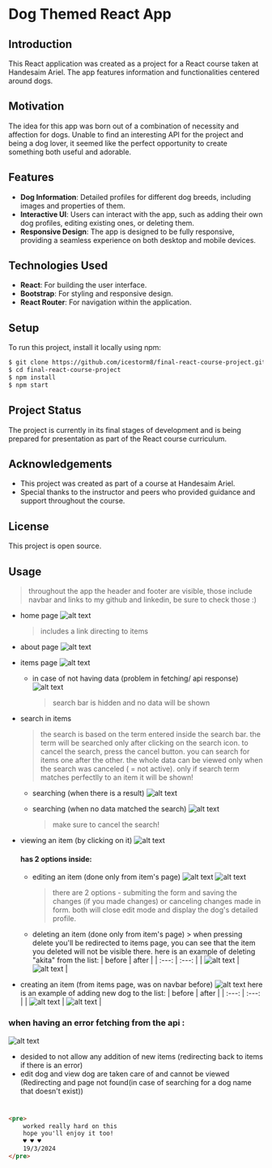 # Dog Themed React App

## Introduction

This React application was created as a project for a React course taken at Handesaim Ariel. The app features information and functionalities centered around dogs.

## Motivation

The idea for this app was born out of a combination of necessity and affection for dogs. Unable to find an interesting API for the project and being a dog lover, it seemed like the perfect opportunity to create something both useful and adorable.

## Features

- **Dog Information**: Detailed profiles for different dog breeds, including images and properties of them.
- **Interactive UI**: Users can interact with the app, such as adding their own dog profiles, editing existing ones, or deleting them.
- **Responsive Design**: The app is designed to be fully responsive, providing a seamless experience on both desktop and mobile devices.

## Technologies Used

- **React**: For building the user interface.
- **Bootstrap**: For styling and responsive design.
- **React Router**: For navigation within the application.

## Setup

To run this project, install it locally using npm:

```bash
$ git clone https://github.com/icestorm8/final-react-course-project.git
$ cd final-react-course-project
$ npm install
$ npm start
```

## Project Status

The project is currently in its final stages of development and is being prepared for presentation as part of the React course curriculum.

## Acknowledgements

- This project was created as part of a course at Handesaim Ariel.
- Special thanks to the instructor and peers who provided guidance and support throughout the course.

## License

This project is open source.

## Usage

> throughout the app the header and footer are visible, those include navbar and links to my github and linkedin, be sure to check those :&#41;

- home page
  ![alt text](readmePictures/image.png)

  > includes a link directing to items

- about page
  ![alt text](readmePictures/image-1.png)

- items page
  ![alt text](readmePictures/image-2.png)

  - in case of not having data (problem in fetching/ api response)
    ![alt text](readmePictures/image-3.png)
    > search bar is hidden and no data will be shown

- search in items

  > the search is based on the term entered inside the search bar. the term will be searched only after clicking on the search icon. to cancel the search, press the cancel button.
  > you can search for items one after the other. the whole data can be viewed only when the search was canceled ( = not active).
  > only if search term matches perfectlly to an item it will be shown!

  - searching (when there is a result)
    ![alt text](readmePictures/image-4.png)

  - searching (when no data matched the search)
    ![alt text](readmePictures/image-5.png)
    > make sure to cancel the search!

- viewing an item (by clicking on it)
  ![alt text](readmePictures/image-6.png)

  #### has 2 options inside:

  - editing an item (done only from item's page)
    ![alt text](readmePictures/image-7.png)
    ![alt text](readmePictures/image-8.png)

    > there are 2 options - submiting the form and saving the changes (if you made changes) or canceling changes made in form. both will close edit mode and display the dog's detailed profile.

  - deleting an item (done only from item's page) > when pressing delete you'll be redirected to items page, you can see that the item you deleted will not be visible there.
    here is an example of deleting "akita" from the list:
    | before | after |
    | :---: | :---: |
    | ![alt text](readmePictures/image-12.png) | ![alt text](readmePictures/image-11.png) |

- creating an item (from items page, was on navbar before)
  ![alt text](readmePictures/image-15.png)
  here is an example of adding new dog to the list:
  | before | after |
  | :---: | :---: |
  | ![alt text](readmePictures/image-14.png) | ![alt text](readmePictures/image-13.png) |

### when having an error fetching from the api :

![alt text](readmePictures/image-9.png)

- desided to not allow any addition of new items (redirecting back to items if there is an error)
- edit dog and view dog are taken care of and cannot be viewed (Redirecting and page not found(in case of searching for a dog name that doesn't exist))

#

```html
<pre>
    worked really hard on this
    hope you'll enjoy it too!
    ♥ ♥ ♥
    19/3/2024
</pre>
```
